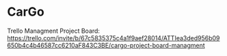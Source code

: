 # CarGo

Trello Managment Project Board: https://trello.com/invite/b/67c5835375c4a1f9aef28014/ATTIea3ded956b09650b4c4b46587cc6210aF843C3BE/cargo-project-board-managment

